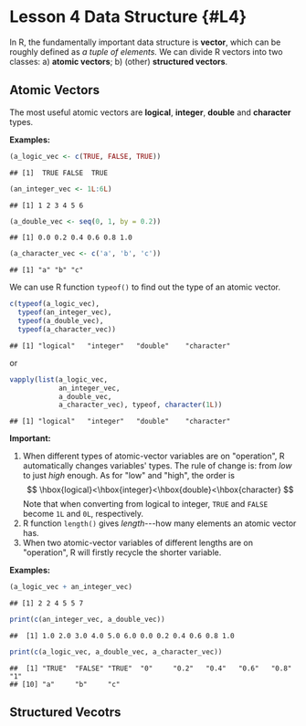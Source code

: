 # Lesson 4 Data Structure {#L4}

In R, the fundamentally important data structure is **vector**, which can be roughly defined as *a tuple of elements.* We can divide R vectors into two classes: a) **atomic vectors**; b) (other) **structured vectors**.

## Atomic Vectors

The most useful atomic vectors are **logical**, **integer**, **double** and **character** types.

**Examples:**

```r
(a_logic_vec <- c(TRUE, FALSE, TRUE))
```

```
## [1]  TRUE FALSE  TRUE
```

```r
(an_integer_vec <- 1L:6L)
```

```
## [1] 1 2 3 4 5 6
```

```r
(a_double_vec <- seq(0, 1, by = 0.2))
```

```
## [1] 0.0 0.2 0.4 0.6 0.8 1.0
```

```r
(a_character_vec <- c('a', 'b', 'c'))
```

```
## [1] "a" "b" "c"
```

We can use R function `typeof()` to find out the type of an atomic vector.

```r
c(typeof(a_logic_vec), 
  typeof(an_integer_vec), 
  typeof(a_double_vec),
  typeof(a_character_vec))
```

```
## [1] "logical"   "integer"   "double"    "character"
```
or

```r
vapply(list(a_logic_vec, 
            an_integer_vec, 
            a_double_vec, 
            a_character_vec), typeof, character(1L))
```

```
## [1] "logical"   "integer"   "double"    "character"
```

**Important:**

1. When different types of atomic-vector variables are on "operation", R automatically changes variables' types. The rule of change is: from *low* to just *high* enough. As for "low" and "high", the order is
$$
\hbox{logical}<\hbox{integer}<\hbox{double}<\hbox{character}
$$
Note that when converting from logical to integer, `TRUE` and `FALSE` become `1L` and `0L`, respectively.
1. R function `length()` gives *length*---how many elements an atomic vector has.
1. When two atomic-vector variables of different lengths are on "operation", R will firstly recycle the shorter variable. 

**Examples:**

```r
(a_logic_vec + an_integer_vec)
```

```
## [1] 2 2 4 5 5 7
```

```r
print(c(an_integer_vec, a_double_vec))
```

```
##  [1] 1.0 2.0 3.0 4.0 5.0 6.0 0.0 0.2 0.4 0.6 0.8 1.0
```

```r
print(c(a_logic_vec, a_double_vec, a_character_vec))
```

```
##  [1] "TRUE"  "FALSE" "TRUE"  "0"     "0.2"   "0.4"   "0.6"   "0.8"   "1"    
## [10] "a"     "b"     "c"
```

## Structured Vecotrs
